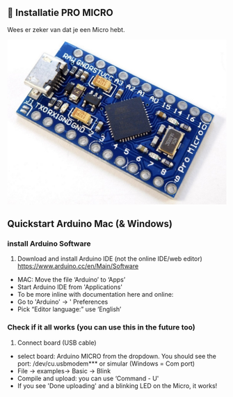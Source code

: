 ## :rocket: Installatie PRO MICRO
Wees er zeker van dat je een Micro hebt. 


![](../imagesGit/proMicro.jpg)

## <a id="quickstart"></a> Quickstart Arduino Mac (& Windows)
### install Arduino Software 
1. Download and install Arduino IDE (not the online IDE/web editor) https://www.arduino.cc/en/Main/Software 
- MAC: Move the file  ‘Arduino’ to ‘Apps’  
- Start Arduino IDE from 'Applications'  
- To be more inline with documentation here and online: 
- Go to 'Arduino' → ' Preferences  
- Pick “Editor language:” use ‘English’


### Check if it all works (you can use this in the future too)
1. Connect board (USB cable)
- select board: Arduino MICRO from the dropdown. You should see the port: /dev/cu.usbmodem*** or simular (Windows = Com port) 
- File → examples→ Basic → Blink 
- Compile and upload: you can use  ‘Command - U'  
- If you see 'Done uploading' and a blinking LED on the Micro, it works!  
